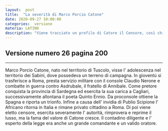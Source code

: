 ```yaml
---
layout:  post
title:  "La severità di Marco Porcio Catone"
date: 2020-09-27 10:00:00
categories:  versione
materia: LATINO
description: "Viene tracciato un profilo di Catore il Censore, così chiamato per la sua severità nella difesa del costume romano e dei valori tradizionali. Versione di Il mio Latino pagina 200 esercizio 26."
---
```

## Versione numero 26 pagina 200

---

Marco Porcio Catone, nato nel territorio di Tuscolo, visse l' adolescenza nel territorio dei Sabini, dove possedeva un terreno di campagna. In gioventù si trasferisce a Roma, presta servizio militare  con il console Claudio Nerone e combatte in guerra contro Asdrubale, il fratello di Annibale. Come pretore conquista la provincia di Sardegna ed esercita la sua carica a Cagliari, successivamente allontana il poeta  Quinto Ennio. Da proconsole ottiene la Spagna e riporta un trionfo. Infine a causa dell' invidia di Publio Scipione l' Africano  ritorna in Italia e rimane privato cittadino a Roma. Di poi viene eletto censore, esercita severamente l' autorità, rimprovera e reprime il lusso, ma la fama del valore di Catone cresce. Il contadino diligente e l' esperto della legge era anche un grande comandante e un valido oratore.
